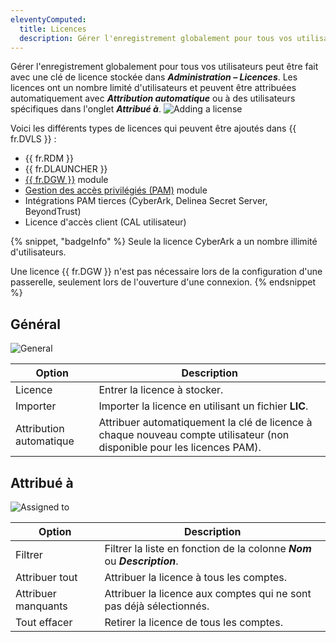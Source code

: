 ```yaml
---
eleventyComputed:
  title: Licences
  description: Gérer l'enregistrement globalement pour tous vos utilisateurs peut être fait avec une clé de licence stockée dans Administration – Licences.
---
```

Gérer l'enregistrement globalement pour tous vos utilisateurs peut être fait avec une clé de licence stockée dans ***Administration – Licences***. Les licences ont un nombre limité d'utilisateurs et peuvent être attribuées automatiquement avec ***Attribution automatique*** ou à des utilisateurs spécifiques dans l'onglet ***Attribué à***.
![Adding a license](https://cdnweb.devolutions.net/docs/DVLS0015_2024_2.png)

Voici les différents types de licences qui peuvent être ajoutés dans {{ fr.DVLS }} :
* {{ fr.RDM }}
* {{ fr.DLAUNCHER }}
* [{{ fr.DGW }}](/dgw/overview/what-is-dgw/) module
* [Gestion des accès privilégiés (PAM)](/pam/overview/what-is-pam/) module
* Intégrations PAM tierces (CyberArk, Delinea Secret Server, BeyondTrust)
* Licence d'accès client (CAL utilisateur)

{% snippet, "badgeInfo" %}
Seule la licence CyberArk a un nombre illimité d'utilisateurs.

Une licence {{ fr.DGW }} n'est pas nécessaire lors de la configuration d'une passerelle, seulement lors de l'ouverture d'une connexion.
{% endsnippet %}

## Général
![General](https://cdnweb.devolutions.net/docs/DVLS0016_2024_2.png)

| Option      | Description                                                                                      |
|-------------|--------------------------------------------------------------------------------------------------|
| Licence     | Entrer la licence à stocker.                                                                     |
| Importer    | Importer la licence en utilisant un fichier **LIC**.                                             |
| Attribution automatique | Attribuer automatiquement la clé de licence à chaque nouveau compte utilisateur (non disponible pour les licences PAM). |

## Attribué à
![Assigned to](https://cdnweb.devolutions.net/docs/DVLS0017_2024_2.png)

| Option         | Description                                                          |
|----------------|----------------------------------------------------------------------|
| Filtrer        | Filtrer la liste en fonction de la colonne ***Nom*** ou ***Description***. |
| Attribuer tout | Attribuer la licence à tous les comptes.                             |
| Attribuer manquants | Attribuer la licence aux comptes qui ne sont pas déjà sélectionnés. |
| Tout effacer   | Retirer la licence de tous les comptes.                              |
